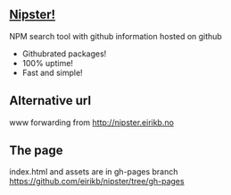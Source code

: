 [Nipster!](http://eirikb.github.com/nipster/)
--
NPM search tool with github information hosted on github

* Githubrated packages!
* 100% uptime!
* Fast and simple!

Alternative url
--
www forwarding from http://nipster.eirikb.no

The page
---

index.html and assets are in gh-pages branch  
https://github.com/eirikb/nipster/tree/gh-pages

